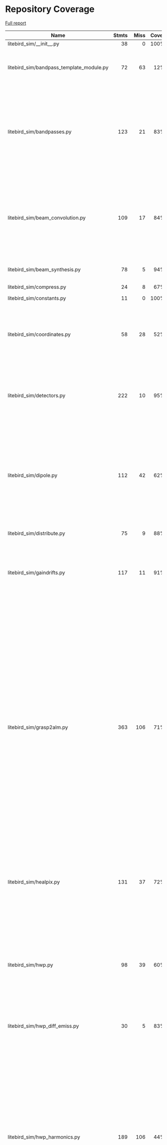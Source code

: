 # Repository Coverage

[Full report](https://htmlpreview.github.io/?https://github.com/litebird/litebird_sim/blob/python-coverage-comment-action-data/htmlcov/index.html)

| Name                                        |    Stmts |     Miss |   Cover |   Missing |
|-------------------------------------------- | -------: | -------: | ------: | --------: |
| litebird\_sim/\_\_init\_\_.py               |       38 |        0 |    100% |           |
| litebird\_sim/bandpass\_template\_module.py |       72 |       63 |     12% |20-27, 41-45, 64-91, 104, 133-217 |
| litebird\_sim/bandpasses.py                 |      123 |       21 |     83% |101, 117, 129-130, 235-238, 250-251, 262, 308-309, 313-326, 341 |
| litebird\_sim/beam\_convolution.py          |      109 |       17 |     84% |131, 149-151, 168, 314, 400-402, 410-412, 425, 434, 452-459 |
| litebird\_sim/beam\_synthesis.py            |       78 |        5 |     94% |108, 257-261 |
| litebird\_sim/compress.py                   |       24 |        8 |     67% | 17, 27-33 |
| litebird\_sim/constants.py                  |       11 |        0 |    100% |           |
| litebird\_sim/coordinates.py                |       58 |       28 |     52% |67-72, 97-100, 128-132, 163, 191-201, 221-239 |
| litebird\_sim/detectors.py                  |      222 |       10 |     95% |17, 211-215, 272, 276-281, 441, 462, 589 |
| litebird\_sim/dipole.py                     |      112 |       42 |     62% |61, 67-69, 75-78, 83-84, 89-94, 99-102, 112-113, 120-125, 139-185, 385, 395, 405-414 |
| litebird\_sim/distribute.py                 |       75 |        9 |     88% |   113-122 |
| litebird\_sim/gaindrifts.py                 |      117 |       11 |     91% |238, 339, 391-395, 449, 465, 471, 546, 549, 553 |
| litebird\_sim/grasp2alm.py                  |      363 |      106 |     71% |88, 136-154, 166-190, 262-280, 296-310, 344, 353, 375-385, 394-417, 482-483, 490-491, 494, 501-502, 518, 525, 552, 556, 586, 600, 613-624, 684, 689, 702, 710, 718, 726, 792, 798-801 |
| litebird\_sim/healpix.py                    |      131 |       37 |     72% |123, 127, 170-171, 175-204, 286, 328, 342, 365 |
| litebird\_sim/hwp.py                        |       98 |       39 |     60% |41, 71, 108, 120, 125, 130, 139-150, 156-177, 214, 296, 310-319, 322-325, 347 |
| litebird\_sim/hwp\_diff\_emiss.py           |       30 |        5 |     83% |15, 20-21, 42, 79 |
| litebird\_sim/hwp\_harmonics.py             |      189 |      106 |     44% |32, 36-39, 58-67, 79-107, 124-172, 177-214, 222-224, 231-235, 242-246, 269-279, 309-353, 376-387, 412-458, 547-572, 603-622, 635, 651-654, 661, 692, 737 |
| litebird\_sim/imo/\_\_init\_\_.py           |        3 |        0 |    100% |           |
| litebird\_sim/imo/imo.py                    |       73 |       16 |     78% |37-48, 53-58, 72, 90, 94, 107, 142 |
| litebird\_sim/imobrowser.py                 |      185 |      139 |     25% |29, 61-70, 75-83, 90-106, 109-112, 115-118, 121-124, 127-130, 133-136, 139-155, 158-168, 171-172, 175, 180-227, 230, 233, 236, 239-244, 247-250, 253-257, 261, 266-301, 304-307, 310-316, 319-325, 328, 332-337, 341-359 |
| litebird\_sim/install\_imo.py               |      114 |       95 |     17% |23-32, 36-49, 59, 69-172, 181-233, 237-246, 255-273, 277 |
| litebird\_sim/io.py                         |      241 |       28 |     88% |65, 69, 225-226, 233, 237, 245, 271-272, 364-365, 467-473, 476, 499-500, 528, 531, 597, 605, 711-713, 749-754, 760 |
| litebird\_sim/madam.py                      |      148 |       15 |     90% |160, 294, 325-328, 348-350, 375, 397, 421, 452-456, 500 |
| litebird\_sim/mapmaking/\_\_init\_\_.py     |        5 |        0 |    100% |           |
| litebird\_sim/mapmaking/binner.py           |      107 |       46 |     57% |82-90, 116-156, 167-177, 254-263, 420 |
| litebird\_sim/mapmaking/brahmap\_gls.py     |       13 |        8 |     38% |   111-137 |
| litebird\_sim/mapmaking/common.py           |      236 |      149 |     37% |105, 175-176, 191-210, 226-235, 271-276, 299-308, 330-396, 410-421, 425-426, 433-434, 444-448, 454-458, 470-472, 482-507, 511-520, 524-535 |
| litebird\_sim/mapmaking/destriper.py        |      575 |      178 |     69% |43, 112-163, 201, 378-405, 417-429, 497, 525-530, 539-541, 567-591, 618-642, 655-670, 746-749, 765-769, 796-823, 852-879, 991, 1008, 1132-1138, 1328-1329, 1331-1332, 1372-1382, 1422, 1660, 1691, 1721-1727, 1739-1741, 1795-1801, 2118, 2130, 2149, 2224, 2234 |
| litebird\_sim/mbs/\_\_init\_\_.py           |        1 |        0 |    100% |           |
| litebird\_sim/mbs/mbs.py                    |      557 |      160 |     71% |69-70, 80-81, 260, 264, 359, 376-377, 393-394, 423-479, 503-505, 511, 515, 521, 539, 542-567, 575-580, 608-610, 619, 636, 643, 658-665, 709-714, 739-740, 746, 751-754, 759, 766, 813-818, 829, 846-847, 853, 859-862, 897-902, 911, 914-980, 1008-1009, 1046-1047, 1074 |
| litebird\_sim/mpi.py                        |       46 |       14 |     70% |9-13, 52, 55, 98-104, 107 |
| litebird\_sim/mueller\_convolver.py         |      170 |       20 |     88% |98, 107-112, 122-127, 145-146, 219, 221, 223, 225, 246, 341, 353 |
| litebird\_sim/noise.py                      |       60 |       12 |     80% |40-50, 145, 148, 151, 154, 253, 256 |
| litebird\_sim/non\_linearity.py             |       42 |       14 |     67% |32-55, 89, 175, 178, 182 |
| litebird\_sim/observations.py               |      364 |      144 |     60% |150-153, 164-165, 184, 191-192, 218, 231-232, 281-282, 286, 369-384, 389, 391, 398, 403, 429, 465-466, 480-622, 649-651, 686-710, 801, 806-810, 981, 992, 1071, 1089, 1152-1178 |
| litebird\_sim/plot\_fp.py                   |      184 |      161 |     12% |22-38, 50-66, 74-97, 105-129, 143-155, 163-194, 197-208, 216-219, 222-336, 342-343 |
| litebird\_sim/pointing\_sys.py              |      183 |       29 |     84% |38, 50, 89, 92-97, 111, 114-118, 131-133, 138-143, 476-477, 543, 553-556 |
| litebird\_sim/pointings.py                  |       37 |        3 |     92% |223, 227, 235 |
| litebird\_sim/pointings\_in\_obs.py         |       94 |       13 |     86% |107, 130-136, 173, 293-303 |
| litebird\_sim/profiler.py                   |       38 |        1 |     97% |        66 |
| litebird\_sim/quaternions.py                |       21 |        0 |    100% |           |
| litebird\_sim/scan\_map.py                  |      113 |       38 |     66% |22-24, 30-35, 40-43, 49, 56-57, 72, 87-98, 205, 208, 248, 273-279, 418-420, 429-432 |
| litebird\_sim/scanning.py                   |      186 |       30 |     84% |40, 117-123, 169-190, 210-213, 288-293, 325-326, 492, 538, 612, 700, 813, 826, 929, 974 |
| litebird\_sim/seeding.py                    |      174 |       28 |     84% |39-53, 93, 107, 138, 221, 225, 228, 235, 244, 246, 253, 259, 262, 269-270, 273, 279, 325 |
| litebird\_sim/simulations.py                |      774 |      238 |     69% |93, 99, 111, 119, 216-243, 403, 430, 433, 473-485, 654, 675-676, 679, 684, 689, 779, 802, 824, 875-884, 894, 932, 1082, 1086, 1147, 1154-1161, 1191, 1228-1230, 1278-1279, 1335, 1351-1352, 1432-1436, 1483-1490, 1514-1535, 1598-1599, 1641, 1688, 1693, 1781, 1790, 1823-1833, 1860, 1871-1881, 1932-1937, 1964-2030, 2048-2066, 2081-2090, 2120-2212, 2235-2267, 2276-2309, 2336-2365, 2440-2446, 2494 |
| litebird\_sim/spacecraft.py                 |      109 |       28 |     74% |22, 90-117, 147-203, 302, 307 |
| litebird\_sim/spherical\_harmonics.py       |      147 |       45 |     69% |101, 136, 189, 192, 290, 308-310, 332, 335, 344-353, 365, 370, 375, 399-405, 413, 418-424, 429-436, 439-441, 446, 499-503 |
| litebird\_sim/version.py                    |        2 |        0 |    100% |           |
|                                   **TOTAL** | **6852** | **2159** | **68%** |           |


## Setup coverage badge

Below are examples of the badges you can use in your main branch `README` file.

### Direct image

[![Coverage badge](https://raw.githubusercontent.com/litebird/litebird_sim/python-coverage-comment-action-data/badge.svg)](https://htmlpreview.github.io/?https://github.com/litebird/litebird_sim/blob/python-coverage-comment-action-data/htmlcov/index.html)

This is the one to use if your repository is private or if you don't want to customize anything.

### [Shields.io](https://shields.io) Json Endpoint

[![Coverage badge](https://img.shields.io/endpoint?url=https://raw.githubusercontent.com/litebird/litebird_sim/python-coverage-comment-action-data/endpoint.json)](https://htmlpreview.github.io/?https://github.com/litebird/litebird_sim/blob/python-coverage-comment-action-data/htmlcov/index.html)

Using this one will allow you to [customize](https://shields.io/endpoint) the look of your badge.
It won't work with private repositories. It won't be refreshed more than once per five minutes.

### [Shields.io](https://shields.io) Dynamic Badge

[![Coverage badge](https://img.shields.io/badge/dynamic/json?color=brightgreen&label=coverage&query=%24.message&url=https%3A%2F%2Fraw.githubusercontent.com%2Flitebird%2Flitebird_sim%2Fpython-coverage-comment-action-data%2Fendpoint.json)](https://htmlpreview.github.io/?https://github.com/litebird/litebird_sim/blob/python-coverage-comment-action-data/htmlcov/index.html)

This one will always be the same color. It won't work for private repos. I'm not even sure why we included it.

## What is that?

This branch is part of the
[python-coverage-comment-action](https://github.com/marketplace/actions/python-coverage-comment)
GitHub Action. All the files in this branch are automatically generated and may be
overwritten at any moment.